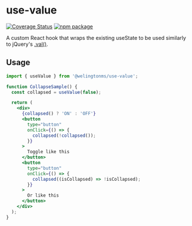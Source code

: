 # use-value

[![Coverage Status](https://img.shields.io/coveralls/github/welingtonms/use-value?style=flat-square)](https://coveralls.io/github/welingtonms/use-value)
[![npm package](https://img.shields.io/npm/v/@welingtonms/use-value?style=flat-square)](https://www.npmjs.com/package/@welingtonms/use-value)

A custom React hook that wraps the existing useState to be used similarly to jQuery's [.val()](https://api.jquery.com/val/).

## Usage

```jsx
import { useValue } from '@welingtonms/use-value';

function CollapseSample() {
  const collapsed = useValue(false);

  return (
    <div>
      {collapsed() ? 'ON' : 'OFF'}
      <button
        type="button"
        onClick={() => {
          collapsed(!collapsed());
        }}
      >
        Toggle like this
      </button>
      <button
        type="button"
        onClick={() => {
          collapsed((isCollapsed) => !isCollapsed);
        }}
      >
        Or like this
      </button>
    </div>
  );
}
```
